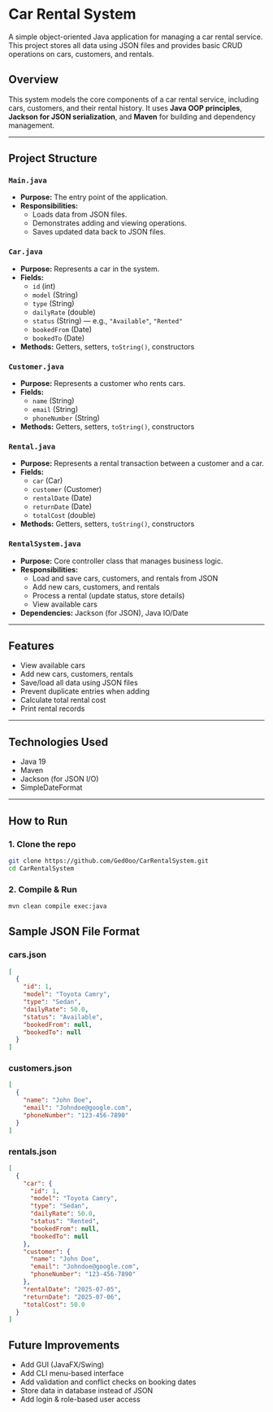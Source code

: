 # Car Rental System

A simple object-oriented Java application for managing a car rental service. This project stores all data using JSON files and provides basic CRUD operations on cars, customers, and rentals.

## Overview

This system models the core components of a car rental service, including cars, customers, and their rental history. It uses **Java OOP principles**, **Jackson for JSON serialization**, and **Maven** for building and dependency management.

---

## Project Structure

### `Main.java`
- **Purpose:** The entry point of the application.
- **Responsibilities:**
  - Loads data from JSON files.
  - Demonstrates adding and viewing operations.
  - Saves updated data back to JSON files.

### `Car.java`
- **Purpose:** Represents a car in the system.
- **Fields:**
  - `id` (int)
  - `model` (String)
  - `type` (String)
  - `dailyRate` (double)
  - `status` (String) — e.g., `"Available"`, `"Rented"`
  - `bookedFrom` (Date)
  - `bookedTo` (Date)
- **Methods:** Getters, setters, `toString()`, constructors

### `Customer.java`
- **Purpose:** Represents a customer who rents cars.
- **Fields:**
  - `name` (String)
  - `email` (String)
  - `phoneNumber` (String)
- **Methods:** Getters, setters, `toString()`, constructors

### `Rental.java`
- **Purpose:** Represents a rental transaction between a customer and a car.
- **Fields:**
  - `car` (Car)
  - `customer` (Customer)
  - `rentalDate` (Date)
  - `returnDate` (Date)
  - `totalCost` (double)
- **Methods:** Getters, setters, `toString()`, constructors

### `RentalSystem.java`
- **Purpose:** Core controller class that manages business logic.
- **Responsibilities:**
  - Load and save cars, customers, and rentals from JSON
  - Add new cars, customers, and rentals
  - Process a rental (update status, store details)
  - View available cars
- **Dependencies:** Jackson (for JSON), Java IO/Date

---

## Features

- View available cars  
- Add new cars, customers, rentals  
- Save/load all data using JSON files  
- Prevent duplicate entries when adding  
- Calculate total rental cost  
- Print rental records

---

## Technologies Used

- Java 19
- Maven
- Jackson (for JSON I/O)
- SimpleDateFormat

---

## How to Run

### 1. Clone the repo

```bash
git clone https://github.com/Ged0oo/CarRentalSystem.git
cd CarRentalSystem
```

### 2. Compile & Run

```bash
mvn clean compile exec:java
```


## Sample JSON File Format

### cars.json

```json
[
  {
    "id": 1,
    "model": "Toyota Camry",
    "type": "Sedan",
    "dailyRate": 50.0,
    "status": "Available",
    "bookedFrom": null,
    "bookedTo": null
  }
]
```


### customers.json

```json
[
  {
    "name": "John Doe",
    "email": "Johndoe@google.com",
    "phoneNumber": "123-456-7890"
  }
]
```

### rentals.json

```json
[
  {
    "car": {
      "id": 1,
      "model": "Toyota Camry",
      "type": "Sedan",
      "dailyRate": 50.0,
      "status": "Rented",
      "bookedFrom": null,
      "bookedTo": null
    },
    "customer": {
      "name": "John Doe",
      "email": "Johndoe@google.com",
      "phoneNumber": "123-456-7890"
    },
    "rentalDate": "2025-07-05",
    "returnDate": "2025-07-06",
    "totalCost": 50.0
  }
]
```


## Future Improvements
- Add GUI (JavaFX/Swing)
- Add CLI menu-based interface
- Add validation and conflict checks on booking dates
- Store data in database instead of JSON
- Add login & role-based user access